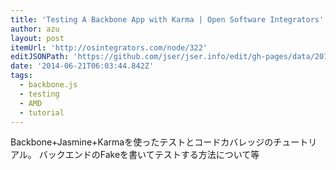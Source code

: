 ```yaml
---
title: 'Testing A Backbone App with Karma | Open Software Integrators'
author: azu
layout: post
itemUrl: 'http://osintegrators.com/node/322'
editJSONPath: 'https://github.com/jser/jser.info/edit/gh-pages/data/2014/06/index.json'
date: '2014-06-21T06:03:44.842Z'
tags:
  - backbone.js
  - testing
  - AMD
  - tutorial
---
```

Backbone+Jasmine+Karmaを使ったテストとコードカバレッジのチュートリアル。 バックエンドのFakeを書いてテストする方法について等
